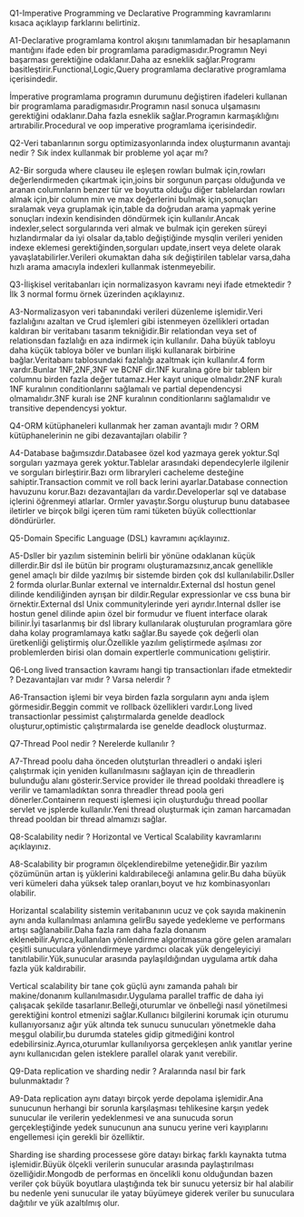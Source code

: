 ﻿Q1-Imperative Programming ve Declarative Programming kavramlarını kısaca açıklayıp farklarını belirtiniz.

A1-Declarative programlama kontrol akışını tanımlamadan bir hesaplamanın mantığını ifade eden bir programlama paradigmasıdır.Programın Neyi başarması gerektiğine odaklanır.Daha az esneklik sağlar.Programı basitleştirir.Functional,Logic,Query programlama declarative programlama içerisindedir.

İmperative programlama programın durumunu değiştiren ifadeleri kullanan bir programlama paradigmasıdır.Programın nasıl sonuca ulşamasını gerektiğini odaklanır.Daha fazla esneklik sağlar.Programın karmaşıklığını artırabilir.Procedural ve oop imperative programlama içerisindedir.

Q2-Veri tabanlarının sorgu optimizasyonlarında index oluşturmanın avantajı nedir ? Sık index kullanmak bir probleme yol açar mı?

A2-Bir sorguda where clauseu ile eşleşen rowları bulmak için,rowları değerlendirmeden çıkartmak için,joins bir sorgunun parçası olduğunda ve aranan columnların benzer tür ve boyutta olduğu diğer tablelardan rowları almak için,bir column min ve max değerlerini bulmak için,sonuçları sıralamak veya gruplamak için,table da doğrudan arama yapmak yerine sonuçları indexin kendisinden döndürmek için kullanılır.Ancak indexler,select sorgularında veri almak ve bulmak için gereken süreyi hızlandırmalar da iyi olsalar da,tablo değiştiğinde mysqlin verileri yeniden indexe eklemesi gerektiğinden,sorguları update,insert veya delete olarak yavaşlatabilirler.Verileri okumaktan daha sık değiştirilen tablelar varsa,daha hızlı arama amacıyla indexleri kullanmak istenmeyebilir.

Q3-İlişkisel veritabanları için normalizasyon kavramı neyi ifade etmektedir ? İlk 3 normal formu örnek üzerinden açıklayınız.

A3-Normalizasyon veri tabanındaki verileri düzenleme işlemidir.Veri fazlalığını azaltan ve Crud işlemleri gibi istenmeyen özellikleri ortadan kaldıran bir veritabanı tasarım tekniğidir.Bir relationdan veya set of relationsdan fazlalığı en aza indirmek için kullanılır. Daha büyük tabloyu daha küçük tabloya böler ve bunları ilişki kullanarak birbirine bağlar.Veritabanı tablosundaki fazlalığı azaltmak için kullanılır.4 form vardır.Bunlar 1NF,2NF,3NF ve BCNF dir.1NF kuralına göre bir tableın bir columnu birden fazla değer tutamaz.Her kayıt unique olmalıdır.2NF kuralı 1NF kuralının conditionlarını sağlamalı ve partial dependencysi olmamalıdır.3NF kuralı ise 2NF kuralının conditionlarını sağlamalıdır ve transitive dependencysi yoktur.

Q4-ORM kütüphaneleri kullanmak her zaman avantajlı mıdır ? ORM kütüphanelerinin ne gibi dezavantajları olabilir ?

A4-Database bağımsızdır.Databasee özel kod yazmaya gerek yoktur.Sql sorguları yazmaya gerek yoktur.Tablelar arasındaki dependecylerle ilgilenir ve sorguları birleştirir.Bazı orm libraryleri cacheleme desteğine sahiptir.Transaction commit ve roll back lerini ayarlar.Database connection havuzunu korur.Bazı dezavantajları da vardır.Developerlar sql ve database içlerini öğrenmeyi atlarlar. Ormler yavaştır.Sorgu oluşturup bunu databasee iletirler ve birçok bilgi içeren tüm rami tüketen büyük collecttionlar döndürürler.


Q5-Domain Specific Language (DSL) kavramını açıklayınız.

A5-Dsller bir yazılım sisteminin belirli bir yönüne odaklanan küçük dillerdir.Bir dsl ile bütün bir programı oluşturamazsınız,ancak genellikle genel amaçlı bir dilde yazılmış bir sistemde birden çok dsl kullanılabilir.Dsller 2 formda olurlar.Bunlar external ve internaldır.External dsl hostun genel dilinde kendiliğinden ayrışan bir dildir.Regular expressionlar ve css buna bir örnektir.External dsl Unix communitylerinde yeri ayrıdır.Internal dsller ise hostun genel dilinde apiın özel bir formudur ve fluent interface olarak bilinir.İyi tasarlanmış bir dsl library kullanılarak oluşturulan programlara göre daha kolay programlamaya katkı sağlar.Bu sayede çok değerli olan üretkenliği geliştirmiş olur.Özellikle yazılım geliştirmede aşılması zor problemlerden birisi olan domain expertlerle communicationı geliştirir.

Q6-Long lived transaction kavramı hangi tip transactionları ifade etmektedir ? Dezavantajları var mıdır ? Varsa nelerdir ?

A6-Transaction işlemi bir veya birden fazla sorguların aynı anda işlem görmesidir.Beggin commit ve rollback özellikleri vardır.Long lived transactionlar pessimist çalıştırmalarda genelde deadlock oluşturur,optimistic çalıştırmalarda ise genelde deadlock oluşturmaz.

Q7-Thread Pool nedir ? Nerelerde kullanılır ?

A7-Thread poolu daha önceden olutşturlan threadleri o andaki işleri çalıştırmak için yeniden kullanılmasını sağlayan için de threadlerin bulunduğu alanı gösterir.Service provider ile thread pooldaki threadlere iş verilir ve tamamladıktan sonra threadler thread poola geri dönerler.Containerın requesti işlemesi için oluşturduğu thread poollar servlet ve jsplerde kullanılır.Yeni thread oluşturmak için zaman harcamadan thread pooldan bir thread almamızı sağlar. 

Q8-Scalability nedir ? Horizontal ve Vertical Scalability kavramlarını açıklayınız.

A8-Scalability bir programın ölçeklendirebilme yeteneğidir.Bir yazılım çözümünün artan iş yüklerini kaldırabileceği anlamına gelir.Bu daha büyük veri kümeleri daha yüksek talep oranları,boyut ve hız kombinasyonları olabilir.

Horizantal scalability sistemin veritabanının ucuz ve çok sayıda makinenin aynı anda kullanılması anlamına gelirBu sayede yedekleme ve performans artışı sağlanabilir.Daha fazla ram daha fazla donanım eklenebilir.Ayrıca,kullanılan yönlendirme algoritmasına göre gelen aramaları çeşitli sunuculara yönlendirmeye yardımcı olacak yük dengeleyiciyi tanıtılabilir.Yük,sunucular arasında paylaşıldığından uygulama artık daha fazla yük kaldırabilir.

Vertical scalability bir tane çok güçlü aynı zamanda pahalı bir makine/donanım kullanılmasıdır.Uygulama parallel traffic de daha iyi çalışacak şekilde tasarlanır.Belleği,oturumlar ve önbelleği nasıl yönetilmesi gerektiğini kontrol etmenizi sağlar.Kullanıcı bilgilerini korumak için oturumu kullanıyorsanız ağır yük altında tek sunucu sunucuları yönetmekle daha meşgul olabilir,bu durumda stateles gidip gitmediğini kontrol edebilirsiniz.Ayrıca,oturumlar kullanılıyorsa gerçekleşen anlık yanıtlar yerine aynı kullanıcıdan gelen isteklere parallel olarak yanıt verebilir.



Q9-Data replication ve sharding nedir ? Aralarında nasıl bir fark bulunmaktadır ?

A9-Data replication aynı datayı birçok yerde depolama işlemidir.Ana sunucunun herhangi bir sorunla karşılaşması tehlikesine karşın yedek sunucular ile verilerin yedeklenmesi ve ana sunucuda sorun gerçekleştiğinde yedek sunucunun ana sunucu yerine veri kayıplarını engellemesi için gerekli bir özelliktir.

Sharding ise sharding processese göre datayı birkaç farklı kaynakta tutma işlemidir.Büyük ölçekli verilerin sunucular arasında paylaştırılması özelliğidir.Mongodb de performas en öncelikli konu olduğundan bazen veriler çok büyük boyutlara ulaştığında tek bir sunucu yetersiz bir hal alabilir bu nedenle yeni sunucular ile yatay büyümeye giderek veriler bu sunuculara dağıtılır ve yük azaltılmış olur.

